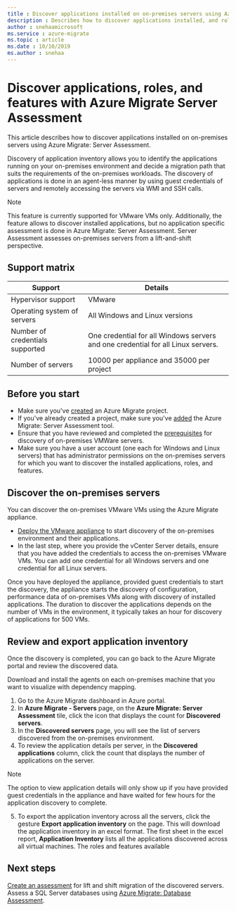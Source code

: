 ```yaml
---
title : Discover applications installed on on-premises servers using Azure Migrate: Server Assessment
description : Describes how to discover applications installed, and roles and features enabled on on-premises servers
author : snehaamicrosoft
ms.service : azure-migrate
ms.topic : article
ms.date : 10/10/2019
ms.author : snehaa
---
```


# Discover applications, roles, and features with Azure Migrate Server Assessment

This article describes how to discover applications installed on on-premises servers using Azure Migrate: Server Assessment.

Discovery of application inventory allows you to identify the applications running on your on-premises environment and decide a migration path that suits the requirements of the on-premises workloads. The discovery of applications is done in an agent-less manner by using guest credentials of servers and remotely accessing the servers via WMI and SSH calls.

> [!NOTE]
> This feature is currently supported for VMware VMs only. Additionally, the feature allows to discover installed applications, but no application specific assessment is done in Azure Migrate: Server Assessment. Server Assessment assesses on-premises servers from a lift-and-shift perspective.

## Support matrix

**Support** | **Details**
--- | ---
Hypervisor support | VMware
Operating system of servers | All Windows and Linux versions
Number of credentials supported | One credential for all Windows servers and one credential for all Linux servers.
Number of servers | 10000 per appliance and 35000 per project

## Before you start

- Make sure you've [created](how-to-add-tool-first-time.md) an Azure Migrate project.
- If you've already created a project, make sure you've [added](how-to-assess.md) the Azure Migrate: Server Assessment tool.
- Ensure that you have reviewed and completed the [prerequisites](https://docs.microsoft.com/azure/migrate/tutorial-prepare-vmware) for discovery of on-premises VMWare servers.
- Make sure you have a user account (one each for Windows and Linux servers) that has administrator permissions on the on-premises servers for which you want to discover the installed applications, roles, and features.

## Discover the on-premises servers

You can discover the on-premises VMware VMs using the Azure Migrate appliance.

- [Deploy the VMware appliance](how-to-set-up-appliance-vmware.md) to start discovery of the on-premises environment and their applications.
- In the last step, where you provide the vCenter Server details, ensure that you have added the credentials to access the on-premises VMware VMs. You can add one credential for all Windows servers and one credential for all Linux servers.

Once you have deployed the appliance, provided guest credentials to start the discovery, the appliance starts the discovery of configuration, performance data of on-premises VMs along with discovery of installed applications. The duration
to discover the applications depends on the number of VMs in the environment, it typically takes an hour for discovery of applications for 500 VMs.

## Review and export application inventory

Once the discovery is completed, you can go back to the Azure Migrate portal and review the discovered data.

Download and install the agents on each on-premises machine that you want to visualize with dependency mapping.

1. Go to the Azure Migrate dashboard in Azure portal.
2. In **Azure Migrate - Servers** page, on the **Azure Migrate: Server Assessment** tile, click the icon that displays the count for **Discovered servers**.
3. In the **Discovered servers** page, you will see the list of servers discovered from the on-premises environment.
4. To review the application details per server, in the **Discovered applications** column, click the count that displays the number of applications on the server.

> [!NOTE]
> The option to view application details will only show up if you have provided guest credentials in the appliance and have waited for few hours for the application discovery to complete.

5. To export the application inventory across all the servers, click the gesture **Export application inventory** on the page. This will download the application inventory in an excel format. The first sheet in the excel report, **Application Inventory** lists all the applications discovered across all virtual machines. The roles and features available  

## Next steps

[Create an assessment](how-to-create-assessment.md) for lift and shift migration of the discovered servers.
Assess a SQL Server databases using [Azure Migrate: Database Assessment](https://docs.microsoft.com/sql/dma/dma-assess-sql-data-estate-to-sqldb?view=sql-server-2017).
